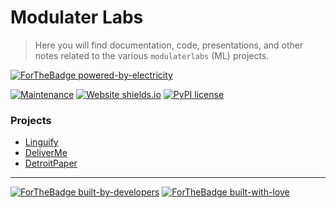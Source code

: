 # Modulater Labs
> Here you will find documentation, code, presentations, and other notes related to the various `modulaterlabs` (ML) projects. 

[![ForTheBadge powered-by-electricity](http://ForTheBadge.com/images/badges/powered-by-electricity.svg)](http://ForTheBadge.com)

[![Maintenance](https://img.shields.io/badge/Maintained%3F-yes-green.svg)](https://GitHub.com/Naereen/StrapDown.js/graphs/commit-activity)
[![Website shields.io](https://img.shields.io/website-up-down-green-red/http/shields.io.svg)](http://shields.io/)
[![PyPI license](https://img.shields.io/pypi/l/ansicolortags.svg)](https://pypi.python.org/pypi/ansicolortags/)

### Projects
* [Linguify]()
* [DeliverMe]()
* [DetroitPaper]()

---
[![ForTheBadge built-by-developers](http://ForTheBadge.com/images/badges/built-by-developers.svg)](https://GitHub.com/Naereen/)
[![ForTheBadge built-with-love](http://ForTheBadge.com/images/badges/built-with-love.svg)](https://GitHub.com/Naereen/)
